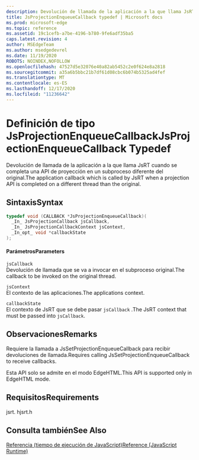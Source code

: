 ```yaml
---
description: Devolución de llamada de la aplicación a la que llama JsRT cuando se completa una API de proyección en un subproceso diferente del original.
title: JsProjectionEnqueueCallback typedef | Microsoft docs
ms.prod: microsoft-edge
ms.topic: reference
ms.assetid: 19c1cefb-a7be-4196-b780-9fe6adf35ba5
caps.latest.revision: 4
author: MSEdgeTeam
ms.author: msedgedevrel
ms.date: 11/19/2020
ROBOTS: NOINDEX,NOFOLLOW
ms.openlocfilehash: 47527d5e32076e40a82ab5452c2e0f624e8a2818
ms.sourcegitcommit: a35a6b5bbc21b7df61d08cbc6b074b5325ad4fef
ms.translationtype: MT
ms.contentlocale: es-ES
ms.lasthandoff: 12/17/2020
ms.locfileid: "11236642"
---
```

# <span data-ttu-id="a4527-103">Definición de tipo JsProjectionEnqueueCallback</span><span class="sxs-lookup"><span data-stu-id="a4527-103">JsProjectionEnqueueCallback Typedef</span></span>

<span data-ttu-id="a4527-104">Devolución de llamada de la aplicación a la que llama JsRT cuando se completa una API de proyección en un subproceso diferente del original.</span><span class="sxs-lookup"><span data-stu-id="a4527-104">The application callback which is called by JsRT when a projection API is completed on a different thread than the original.</span></span>  
  
## <span data-ttu-id="a4527-105">Sintaxis</span><span class="sxs-lookup"><span data-stu-id="a4527-105">Syntax</span></span>  
  
```cpp  
typedef void (CALLBACK *JsProjectionEnqueueCallback)(  
  _In_ JsProjectionCallback jsCallback,  
  _In_ JsProjectionCallbackContext jsContext,  
  _In_opt_ void *callbackState  
);  
```  
  
#### <span data-ttu-id="a4527-106">Parámetros</span><span class="sxs-lookup"><span data-stu-id="a4527-106">Parameters</span></span>  
 `jsCallback`  
 <span data-ttu-id="a4527-107">Devolución de llamada que se va a invocar en el subproceso original.</span><span class="sxs-lookup"><span data-stu-id="a4527-107">The callback to be invoked on the original thread.</span></span>  
  
 `jsContext`  
 <span data-ttu-id="a4527-108">El contexto de las aplicaciones.</span><span class="sxs-lookup"><span data-stu-id="a4527-108">The applications context.</span></span>  
  
 `callbackState`  
 <span data-ttu-id="a4527-109">El contexto de JsRT que se debe pasar `jsCallback` .</span><span class="sxs-lookup"><span data-stu-id="a4527-109">The JsRT context that must be passed into `jsCallback`.</span></span>  
  
## <span data-ttu-id="a4527-110">Observaciones</span><span class="sxs-lookup"><span data-stu-id="a4527-110">Remarks</span></span>  
 <span data-ttu-id="a4527-111">Requiere la llamada a JsSetProjectionEnqueueCallback para recibir devoluciones de llamada.</span><span class="sxs-lookup"><span data-stu-id="a4527-111">Requires calling JsSetProjectionEnqueueCallback to receive callbacks.</span></span>  
  
 <span data-ttu-id="a4527-112">Esta API solo se admite en el modo EdgeHTML.</span><span class="sxs-lookup"><span data-stu-id="a4527-112">This API is supported only in EdgeHTML mode.</span></span>  
  
## <span data-ttu-id="a4527-113">Requisitos</span><span class="sxs-lookup"><span data-stu-id="a4527-113">Requirements</span></span>  
 <span data-ttu-id="a4527-114">jsrt. h</span><span class="sxs-lookup"><span data-stu-id="a4527-114">jsrt.h</span></span>  
  
## <span data-ttu-id="a4527-115">Consulta también</span><span class="sxs-lookup"><span data-stu-id="a4527-115">See Also</span></span>  
 [<span data-ttu-id="a4527-116">Referencia (tiempo de ejecución de JavaScript)</span><span class="sxs-lookup"><span data-stu-id="a4527-116">Reference (JavaScript Runtime)</span></span>](../chakra-hosting/reference-javascript-runtime.md)
